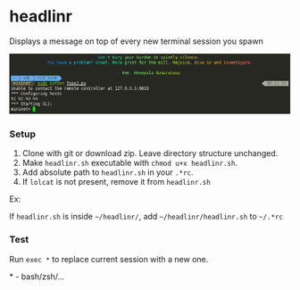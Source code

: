 # headlinr

Displays a message on top of every new terminal session you spawn

![headlinr.PNG](/screenshots/headlinr.PNG?raw=true "Screenshot")

### Setup

1. Clone with git or download zip. Leave directory structure unchanged.
2. Make ```headlinr.sh``` executable with ```chmod u+x headlinr.sh```.
3. Add absolute path to ```headlinr.sh``` in your ```.*rc```.
4. If ```lolcat``` is not present, remove it from ```headlinr.sh```

Ex:

If ```headlinr.sh``` is inside ```~/headlinr/```, add ```~/headlinr/headlinr.sh``` to ```~/.*rc```

### Test

Run ```exec *``` to replace current session with a new one.

\* - bash/zsh/...
